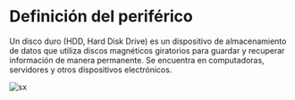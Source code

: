# Definición del periférico

Un disco duro (HDD, Hard Disk Drive) es un dispositivo de almacenamiento de datos que utiliza discos magnéticos giratorios para guardar y recuperar información de manera permanente. Se encuentra en computadoras, servidores y otros dispositivos electrónicos.


![sx](img/discoduro.avif)
